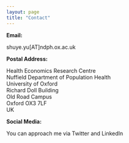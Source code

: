 ```yaml
---
layout: page
title: "Contact"
---
```


**Email:**

shuye.yu[AT]ndph.ox.ac.uk

**Postal Address:**

Health Economics Research Centre  
Nuffield Department of Population Health  
University of Oxford  
Richard Doll Building  
Old Road Campus  
Oxford OX3 7LF  
UK

**Social Media:**

You can approach me via Twitter and LinkedIn

